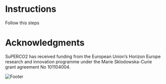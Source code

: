 # Instructions
Follow this steps


# Acknowledgments
SuPERCO2 has received funding from the European Union’s Horizon Europe research and innovation programme under the Marie Sklodowska-Curie grant agreement No 101104004.

![Footer](SUPERCO2_SIDE_WEB_TRANSPARENT.png)
